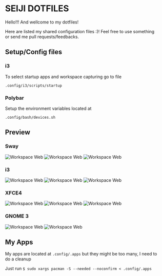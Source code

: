 # SEIJI DOTFILES

Hello!!! And wellcome to my dotfiles!

Here are listed my shared configuration files :)! Feel free to use something or send me pull requests/feedbacks.

## Setup/Config files

### i3

To select startup apps and workspace capturing go to file

`.config/i3/scripts/startup`

### Polybar

Setup the environment variables located at

`.config/bash/devices.sh`

## Preview

### Sway

![Workspace Web](.local/share/screenshots/preview/sway/[2024-04]desktop.png)
![Workspace Web](.local/share/screenshots/preview/sway/[2024-04]ws1.png)
![Workspace Web](.local/share/screenshots/preview/sway/[2024-04]ws10.png)

### i3

![Workspace Web](.local/share/screenshots/preview/i3/[2018-08]desktop.png)
![Workspace Web](.local/share/screenshots/preview/i3/[2018-08]ws1.png)
![Workspace Web](.local/share/screenshots/preview/i3/[2023-09]ws10.png)

### XFCE4

![Workspace Web](.local/share/screenshots/preview/xfce/[2017-02]desktop.png)
![Workspace Web](.local/share/screenshots/preview/xfce/[2017-02]ws1.png)
![Workspace Web](.local/share/screenshots/preview/xfce/[2017-02]ws2.png)

### GNOME 3

![Workspace Web](.local/share/screenshots/preview/gnome/[2017-02]desktop.png)
![Workspace Web](.local/share/screenshots/preview/gnome/[2017-02]menu.png)

## My Apps

My apps are located at `.config/.apps` but they might be too many,
I need to do a cleanup

Just run `$ sudo xargs pacman -S --needed --noconfirm < .config/.apps`

